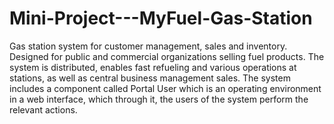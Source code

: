 # Mini-Project---MyFuel-Gas-Station
Gas station system for customer management, sales and inventory. Designed for public and commercial organizations selling fuel products. The system is distributed, enables fast refueling and various operations at stations, as well as central business management sales. The system includes a component called Portal User which is an operating environment in a web interface, which through it, the users of the system perform the relevant actions.
